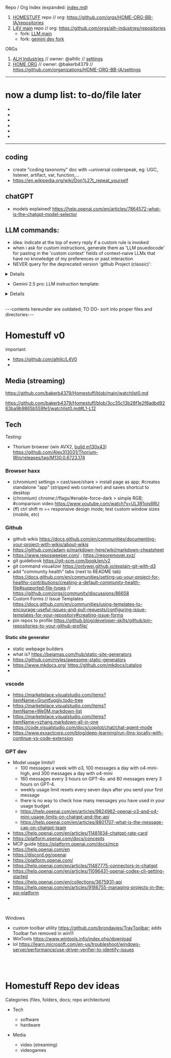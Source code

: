 Repo / Org Index (expanded: [index.md](https://github.com/HOME-ORG-BB-IA/HOMESTUFF-ORGv0/blob/main/index.md)) 

1. [HOMESTUFF](https://github.com/HOME-ORG-BB-IA/HOMESTUFF-ORGv0) repo // org: https://github.com/orgs/HOME-ORG-BB-IA/repositories
2. [L4V main](https://github.com/alh-industries/L4V-ORGv1) repo // org: https://github.com/orgs/alh-industries/repositories
   - fork: [LLM main](https://github.com/alh-industries/L4V-ORG-vLLM)
   - fork: [gemini dev fork](https://github.com/alh-industries/L4VvLLM-gemini)

ORGs

1. [ALH Industries](https://github.com/orgs/alh-industries/repositories) // owner: @alhllc // [settings](https://github.com/organizations/alh-industries/settings/profile)
2. [HOME ORG](https://github.com/orgs/HOME-ORG-BB-IA/repositories) // owner: @bakerb4379 //  https://github.com/organizations/HOME-ORG-BB-IA/settings





--------------------

# now a dump list: to-do/file later

- 
- 
- 
- 
- 
- 





--------------

## coding
- create "coding taxonomy" doc with ~universal coderspeak, eg: UGC, listener, artifact, var, function,...
- https://en.wikipedia.org/wiki/Don%27t_repeat_yourself

## chatGPT 
- models explained! https://help.openai.com/en/articles/7864572-what-is-the-chatgpt-model-selector

## LLM commands: 
- idea: indicate at the top of every reply if a custom rule is invoked
- when i ask for custom instructions, generate them as 'LLM psuedocode' for pasting in the 'custom context' fields of context-naive LLMs that have no knowledge of my preferences or past interaction
- NEVER query for the deprecated version 'github Project (classic)':

<details>  
  
  <br>
  
```
# NEVER query for the deprecated version 'github Project (classic)':

  // Define three small, orthogonal sets:
const contextWords   = new Set(["project", "projects"]);
const qualifiers     = new Set(["gh", "github", "kanban", "board", "table", "roadmap"]);
const exclusionWords = new Set(["classic"]); // renamed from negativeWords

/**
 * Returns true if the query mentions a “GitHub Project”
 * (non-classic) in any form.
 */
function isModernGitHubProjectQuery(query) {
  const words = query
    .toLowerCase()
    .match(/\b[\w-]+\b/g)      // simple tokenization
    ?? [];

  // core checks
  const hasContext    = words.some(w => contextWords.has(w));
  const hasQualifier  = words.some(w => qualifiers.has(w));
  const hasExclusion  = words.some(w => exclusionWords.has(w)); // renamed

  // destructure into clearer flags
  const isProject    = hasContext;
  const isGHContext  = hasQualifier;
  const isClassic    = hasExclusion;

  // true ↔ project + qualifier present and not “classic”
  return isProject && isGHContext && !isClassic;
}

// --- TEST CASES ---
console.log(isModernGitHubProjectQuery("info on my github project"));       // true
console.log(isModernGitHubProjectQuery("show me the project roadmap"));     // true
console.log(isModernGitHubProjectQuery("how does the gh kanban work?"));    // true
console.log(isModernGitHubProjectQuery("what is a project?"));              // false
console.log(isModernGitHubProjectQuery("how do I use github?"));            // false
console.log(isModernGitHubProjectQuery("is this a classic github project?"));// false


<----------break----------> 

# chatGPT o4-mini-high psudocode version:

# NEVER query for the deprecated version "GitHub Project (classic)"

# Define three small, orthogonal sets of keywords
CONTEXT_WORDS   ← { "project", "projects" }
QUALIFIERS     ← { "gh", "github", "kanban", "board", "table", "roadmap" }
EXCLUSION_WORDS ← { "classic" }

function isModernGitHubProjectQuery(query):
    # 1. Normalize and tokenize (allowing hyphens)
    lowered   ← lowercase(query)
    words     ← regexMatchAll(lowered, r"\b[\w-]+\b")  # returns list of tokens or empty list

    # 2. Core membership checks
    hasContext   ← any(token in CONTEXT_WORDS   for token in words)
    hasQualifier ← any(token in QUALIFIERS     for token in words)
    hasExclusion ← any(token in EXCLUSION_WORDS for token in words)

    # 3. Build clearer flags
    isProject   ← hasContext
    isGHContext ← hasQualifier
    isClassic   ← hasExclusion

    # 4. Final decision: must mention a “project” + qualifier, and must NOT mention “classic”
    return isProject AND isGHContext AND (NOT isClassic)

<----------break----------> 

# gemini 2.5 pro pseudocode version:

// RULE: GitHub Projects Query Interpretation
// This heuristic determines when a user query refers to the modern "Projects" system.

// STEP 1: Define Keyword Sets
// The following sets are used to categorize words in the user's query.
SET context_words   = ["project", "projects"]
SET qualifier_words = ["gh", "github", "kanban", "board", "table", "roadmap"]
SET exclusion_words = ["classic"]

// STEP 2: Define Activation Logic
// This rule is ACTIVE for the current query if and only if all three of the following conditions are met:
//   1. The query CONTAINS at least one word from 'context_words'.
//   AND
//   2. The query CONTAINS at least one word from 'qualifier_words'.
//   AND
//   3. The query DOES NOT CONTAIN any word from 'exclusion_words'.

// STEP 3: Define Behavior
// IF this rule is ACTIVE, all behavior and output must adhere to the following:
//   - TARGET_SYSTEM: The modern "GitHub Projects" environment.
//   - IGNORE_SYSTEM: The legacy "Projects (classic)" environment.
//   - All generated code, API calls, and explanations must align with the TARGET_SYSTEM.

```
</details>

- Gemini 2.5 pro: LLM instruction template:

<details> 

```
  // --- BEGIN LLM INSTRUCTION SET ---

## 1. Core Identity & Role
// This section establishes who you are and your primary context.
- **My Role:** [e.g., Senior Python Developer, Student learning JavaScript, Hobbyist Game Developer]
- **My Expertise Level:** [e.g., Expert, Intermediate, Beginner]
- **Primary Goal:** [e.g., Building a web application, Learning data science concepts, Automating tasks with scripts]

## 2. Project Context
// This section provides details about your current project(s). Be specific.
- **Project Name:** [e.g., Project Phoenix]
- **Technology Stack:** [e.g., React, Node.js, PostgreSQL, Docker]
- **Project Objective:** [e.g., To build an e-commerce platform for selling custom art.]
- **Key Files/Components:** [e.g., `api/routes/users.js`, `client/src/components/Auth.jsx`]

## 3. Interaction & Communication Style
// This section defines how you want me to behave and communicate.
- **Tone:** [e.g., Technical and direct, Casual and friendly, Formal and educational]
- **Verbosity:** [e.g., Be concise; prioritize code over long explanations. OR Be thorough; explain concepts from first principles.]
- **Questioning:** [e.g., If my request is ambiguous, ask clarifying questions before generating code.]
- **Role-play Persona:** [e.g., Act as a senior developer conducting a code review. OR Act as a patient tutor explaining concepts.]

## 4. Code Generation Rules
// This section sets specific rules for any code I generate.
- **Primary Language:** [e.g., Python]
- **Code Style:** [e.g., Follow PEP 8 style guide, Use functional components in React, Add JSDoc comments to all functions.]
- **Error Handling:** [e.g., Always include `try...catch` blocks for asynchronous operations.]
- **Dependencies:** [e.g., Prefer standard libraries. If using third-party libraries, state which ones and why.]
- **Explanation Format:** [e.g., Provide the complete code block first, followed by a step-by-step explanation.]

## 5. Formatting & Output Preferences
// This section controls the visual format of my responses.
- **Code Blocks:** Use Markdown with language identifiers (e.g., ` ```python `).
- **Mathematical Notations:** Use LaTeX (`$ ... $` or `$$...$$`).
- **Structure:** Use lists, bolding, and headings to structure long answers.

## 6. Constraints & Anti-Preferences
// This section tells me what NOT to do.
- **Do Not:** [e.g., Apologize for being an AI, Use clichés like "in conclusion", Suggest solutions using a language other than my primary one unless asked.]
- **Avoid:** [e.g., Overly complex examples, Long-winded introductory paragraphs.]

// --- END LLM INSTRUCTION SET ---
```
</details>

<br>

---contents hereunder are outdated; TO DO- sort into proper files and directories---

# Homestuff v0

important
- https://github.com/alhllc/L4V0
- 


## Media (streaming)

https://github.com/bakerb4379/Homestuff/blob/main/watchlist0.md

https://github.com/bakerb4379/Homestuff/blob/3cc35c13b28f1e2f8adbd9263ba9b9865b559fe1/watchlist0.md#L1-L12





## Tech

Testing: 
- Thorium browser (win AVX2, [build m130x43](https://github.com/Alex313031/Thorium-Win/releases/tag/M130.0.6723.174)) https://github.com/Alex313031/Thorium-Win/releases/tag/M130.0.6723.174

### Browser haxx
- (chromium) settings > cast/save/share > install page as app; #creates standalone "app" (stripped web container) and saves shortcut to desktop
- (chromium) chrome://flags/#enable-force-dark > simple RGB; #comparison video https://www.youtube.com/watch?v=UL3R1ois6RU
- (ff) ctrl shift m == responsive design mode; test custom window sizes (mobile, etc) 

### Github
- github wikis https://docs.github.com/en/communities/documenting-your-project-with-wikis/about-wikis
- https://github.com/adam-p/markdown-here/wiki/markdown-cheatsheet
- https://www.reposweeper.com/ ; https://reporemover.xyz/
- git guidebook https://git-scm.com/book/en/v2
- git command visualizer https://onlywei.github.io/explain-git-with-d3
- add "community health" tabs (next to README tab) https://docs.github.com/en/communities/setting-up-your-project-for-healthy-contributions/creating-a-default-community-health-file#supported-file-types // https://github.com/orgs/community/discussions/86658
- Custom Forms // Issue Templates https://docs.github.com/en/communities/using-templates-to-encourage-useful-issues-and-pull-requests/configuring-issue-templates-for-your-repository#creating-issue-forms
- pin repos to profile https://github.blog/developer-skills/github/pin-repositories-to-your-github-profile/

#### Static site generator 
- static webpage builders
- what is? https://bejamas.com/hub/static-site-generators
- https://github.com/myles/awesome-static-generators
- https://www.mkdocs.org/ https://github.com/mkdocs/catalog
- 

### vscode 
- https://marketplace.visualstudio.com/items?itemName=Gruntfuggly.todo-tree
- https://marketplace.visualstudio.com/items?itemName=We0M.markdown-list
- https://marketplace.visualstudio.com/items?itemName=yzhang.markdown-all-in-one
- https://code.visualstudio.com/docs/copilot/chat/chat-agent-mode
- https://www.exxactcorp.com/blog/deep-learning/run-llms-locally-with-continue-vs-code-extension

  

### GPT dev
- Model usage limits!!
  - 100 messages a week with o3, 100 messages a day with o4-mini-high, and 300 messages a day with o4-mini
  - 160 messages every 3 hours on GPT-4o. and 80 messages every 3 hours on GPT-4.
  - weekly usage limit resets every seven days after you send your first message
  - there is no way to check how many messages you have used in your usage budget
  - https://help.openai.com/en/articles/9824962-openai-o3-and-o4-mini-usage-limits-on-chatgpt-and-the-api
  - https://help.openai.com/en/articles/8801707-what-is-the-message-cap-on-chatgpt-team
- https://help.openai.com/en/articles/11481834-chatgpt-rate-card
- https://platform.openai.com/docs/concepts
- MCP guide https://platform.openai.com/docs/mcp
- https://help.openai.com/en
- https://discord.gg/openai
- https://platform.openai.com/
- https://help.openai.com/en/articles/11487775-connectors-in-chatgpt
- https://help.openai.com/en/articles/11096431-openai-codex-cli-getting-started
- https://help.openai.com/en/collections/3675931-api
- https://help.openai.com/en/articles/9186755-managing-projects-in-the-api-platform
- 

  
<br>

Windows

- custom toolbar utility https://github.com/brondavies/TrayToolbar; adds Toolbar fxn removed in win11
- WinTools https://www.wintools.info/index.php/download
- lol https://learn.microsoft.com/en-us/troubleshoot/windows-server/performance/use-driver-verifier-to-identify-issues

  
<br>
<br>

# Homestuff Repo dev ideas

Categories (files, folders, docs; repo architecture)
- Tech
  - software
  - hardware
 
- Media
  - video (streaming)
  - videogames
